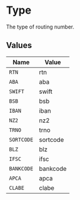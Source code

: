 # Type

The type of routing number.


## Values

| Name       | Value      |
| ---------- | ---------- |
| `RTN`      | rtn        |
| `ABA`      | aba        |
| `SWIFT`    | swift      |
| `BSB`      | bsb        |
| `IBAN`     | iban       |
| `NZ2`      | nz2        |
| `TRNO`     | trno       |
| `SORTCODE` | sortcode   |
| `BLZ`      | blz        |
| `IFSC`     | ifsc       |
| `BANKCODE` | bankcode   |
| `APCA`     | apca       |
| `CLABE`    | clabe      |